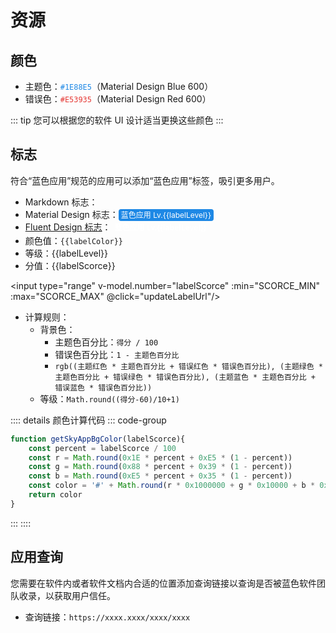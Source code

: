 # 资源

## 颜色

* 主题色：<code style="color: #1E88E5;">#1E88E5</code>（Material Design Blue 600）
* 错误色：<code style="color: #E53935;">#E53935</code>（Material Design Red 600）

::: tip
您可以根据您的软件 UI 设计适当更换这些颜色
:::

## 标志

符合“蓝色应用”规范的应用可以添加“蓝色应用”标签，吸引更多用户。

* Markdown 标志：<img :src="labelUrl" style="display: inline-block;"/>
* Material Design 标志：<span class="skyAppMaterialBadge" :style="{'background-color': labelColor}">蓝色应用 Lv.{{labelLevel}}</span>
* [Fluent Design 标志][FDBadge]：<span class="skyAppFluentBadge" :style="{'background-color': labelColor}">蓝色应用 Lv.{{labelLevel}}</span>
* 颜色值：<code :style="{color: labelColor}">{{labelColor}}</code>
* 等级：{{labelLevel}}
* 分值：{{labelScorce}}

<input type="range" v-model.number="labelScorce" :min="SCORCE_MIN" :max="SCORCE_MAX" @click="updateLabelUrl"/>

* 计算规则：
  * 背景色：
    * 主题色百分比：`得分 / 100`
    * 错误色百分比：`1 - 主题色百分比`
    * `rgb((主题红色 * 主题色百分比 + 错误红色 * 错误色百分比), (主题绿色 * 主题色百分比 + 错误绿色 * 错误色百分比), (主题蓝色 * 主题色百分比 + 错误蓝色 * 错误色百分比))`
  * 等级：`Math.round((得分-60)/10+1)`

:::: details 颜色计算代码
::: code-group

```js [JavaScript]
function getSkyAppBgColor(labelScorce){
    const percent = labelScorce / 100
    const r = Math.round(0x1E * percent + 0xE5 * (1 - percent))
    const g = Math.round(0x88 * percent + 0x39 * (1 - percent))
    const b = Math.round(0xE5 * percent + 0x35 * (1 - percent))
    const color = '#' + Math.round(r * 0x1000000 + g * 0x10000 + b * 0x100 + 0xFF).toString(16)
    return color
}
```

:::
::::

## 应用查询

您需要在软件内或者软件文档内合适的位置添加查询链接以查询是否被蓝色软件团队收录，以获取用户信任。

* 查询链接：`https://xxxx.xxxx/xxxx/xxxx` <Badge type="info" text="敬请期待" />

[FDBadge]: https://fluent2.microsoft.design/components/web/react/badge/usage

<script setup>
    import { ref, computed } from 'vue';
    const SCORCE_MAX = 100
    const SCORCE_MIN = 60
    const COLOR_PRIMARY = 0x1E88E5FF
    const COLOR_DANGER = 0xE53935FF

    const labelScorce = ref(SCORCE_MAX)
    const labelColor = computed(() => {
        const percent = labelScorce.value / 100
const r = Math.round(getColor(COLOR_PRIMARY, 0x1000000)*percent + getColor(COLOR_DANGER, 0x1000000)*(1 - percent))
const g = Math.round(getColor(COLOR_PRIMARY, 0x10000)*percent + getColor(COLOR_DANGER, 0x10000)*(1 - percent))
const b = Math.round(getColor(COLOR_PRIMARY, 0x100)*percent + getColor(COLOR_DANGER, 0x100)*(1 - percent))

return '#'+Math.round(r*0x1000000 + g*0x10000 + b*0x100 + 0xFF).toString(16)
    })
    const labelLevel = computed(()=> Math.round((labelScorce.value-60)/10+1))
    const labelUrl = ref('')
    function updateLabelUrl(){
        labelUrl.value=`https://img.shields.io/badge/蓝色应用-Lv.${labelLevel.value}-${labelColor.value.toString(16).replace('#','%23')}`
    }
    function getColor(color, index) {
        return (color / index) & 0xFF
    }
    updateLabelUrl()

</script>

<style>
    .skyAppMaterialBadge{
        background-color: #1E88E5;
        font-size: 12px;
        color: white;
        border-radius: 4px;
        padding: 2px 4px;
    }

    .skyAppFluentBadge{
        --fontFamilyBase: 'Segoe UI', 'Segoe UI Web (West European)', -apple-system, BlinkMacSystemFont, Roboto, 'Helvetica Neue', sans-serif;
        --fontSizeBase200: 12px;
        --fontWeightSemibold: 600;
        --lineHeightBase200: 16px;
        --spacingHorizontalXS: 4px;
        --spacingHorizontalXXS: 2px;
        --borderRadiusCircular: 10000px;
        --colorTransparentStroke: transparent;
        font-family: var(--fontFamilyBase);
        font-size: var(--fontSizeBase200);
        font-weight: var(--fontWeightSemibold);
        line-height: var(--lineHeightBase200);
        height: 20px;
        min-width: 20px;
        padding: 0 calc(var(--spacingHorizontalXS) + var(--spacingHorizontalXXS));
        border-radius: var(--borderRadiusCircular);
        border-color: var(--colorTransparentStroke);
        color: white;
        display: inline-flex;
        justify-content: center;
        align-items: center;

    }
</style>
